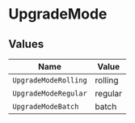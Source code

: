# UpgradeMode


## Values

| Name                 | Value                |
| -------------------- | -------------------- |
| `UpgradeModeRolling` | rolling              |
| `UpgradeModeRegular` | regular              |
| `UpgradeModeBatch`   | batch                |